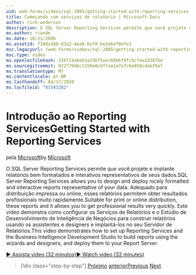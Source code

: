 ```yaml
---
uid: web-forms/videos/sql-2005/getting-started-with-reporting-services
title: Começando com serviços de relatório | Microsoft Docs
author: rick-anderson
description: O SQL Server Reporting Services permite que você projete e implante relatórios bem formatados e interativos representativos de seus dados. Adequado para impressão ou onl...
ms.author: riande
ms.date: 10/21/2006
ms.assetid: f348a388-d3a2-4ea8-baf0-be2e6ef8efe1
msc.legacyurl: /web-forms/videos/sql-2005/getting-started-with-reporting-services
msc.type: video
ms.openlocfilehash: 338714a6eb3a23bf5eec6866f0fcbcfee2d3876e
ms.sourcegitcommit: 022f79dbc1350e0c6ffaa1e7e7c6e850cdabf9af
ms.translationtype: MT
ms.contentlocale: pt-BR
ms.lasthandoff: 04/17/2020
ms.locfileid: "81543282"
---
```

# <a name="getting-started-with-reporting-services"></a><span data-ttu-id="6eb5a-104">Introdução ao Reporting Services</span><span class="sxs-lookup"><span data-stu-id="6eb5a-104">Getting Started with Reporting Services</span></span>

<span data-ttu-id="6eb5a-105">pela [Microsoft](https://github.com/microsoft)</span><span class="sxs-lookup"><span data-stu-id="6eb5a-105">by [Microsoft](https://github.com/microsoft)</span></span>

<span data-ttu-id="6eb5a-106">O SQL Server Reporting Services permite que você projete e implante relatórios bem formatados e interativos representativos de seus dados.</span><span class="sxs-lookup"><span data-stu-id="6eb5a-106">SQL Server Reporting Services allows you to design and deploy nicely formatted and interactive reports representative of your data.</span></span> <span data-ttu-id="6eb5a-107">Adequado para distribuição impressa ou online, esses relatórios permitem obter resultados profissionais muito rapidamente.</span><span class="sxs-lookup"><span data-stu-id="6eb5a-107">Suitable for print or online distribution, these reports and it allows you to get professional results very quickly.</span></span> <span data-ttu-id="6eb5a-108">Este vídeo demonstra como configurar os Serviços de Relatórios e o Estúdio de Desenvolvimento de Inteligência de Negócios para construir relatórios usando os assistentes e designers e implantá-los no seu Servidor de Relatórios.</span><span class="sxs-lookup"><span data-stu-id="6eb5a-108">This video demonstrates how to set up Reporting Services and the Business Intelligence Development Studio to build reports using the wizards and designers, and deploy them to your Report Server.</span></span>

[<span data-ttu-id="6eb5a-109">&#9654; Assista vídeo (32 minutos)</span><span class="sxs-lookup"><span data-stu-id="6eb5a-109">&#9654; Watch video (32 minutes)</span></span>](https://channel9.msdn.com/Blogs/ASP-NET-Site-Videos/getting-started-with-reporting-services)

> [!div class="step-by-step"]
> <span data-ttu-id="6eb5a-110">[Próximo](using-sql-server-management-studio.md)
> [anterior](building-and-customizing-reports-in-business-intelligence-development-studio.md)</span><span class="sxs-lookup"><span data-stu-id="6eb5a-110">[Previous](using-sql-server-management-studio.md)
[Next](building-and-customizing-reports-in-business-intelligence-development-studio.md)</span></span>
